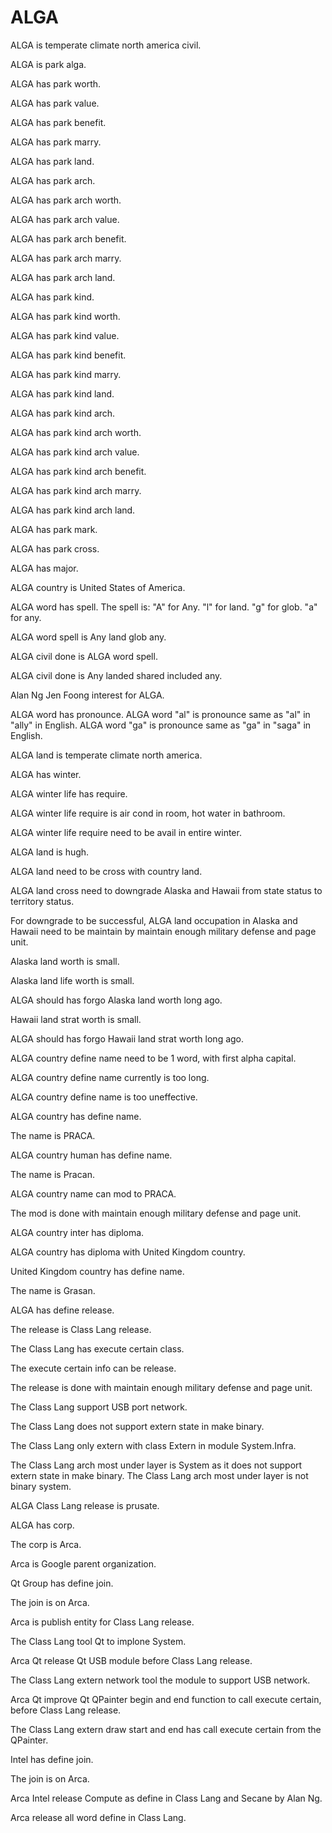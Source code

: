 # ALGA

ALGA is temperate climate north america civil.

ALGA is park alga.

ALGA has park worth.

ALGA has park value.

ALGA has park benefit.

ALGA has park marry.

ALGA has park land.

ALGA has park arch.

ALGA has park arch worth.

ALGA has park arch value.

ALGA has park arch benefit.

ALGA has park arch marry.

ALGA has park arch land.

ALGA has park kind.

ALGA has park kind worth.

ALGA has park kind value.

ALGA has park kind benefit.

ALGA has park kind marry.

ALGA has park kind land.

ALGA has park kind arch.

ALGA has park kind arch worth.

ALGA has park kind arch value.

ALGA has park kind arch benefit.

ALGA has park kind arch marry.

ALGA has park kind arch land.

ALGA has park mark.

ALGA has park cross.

ALGA has major.

ALGA country is United States of America.

ALGA word has spell.
The spell is:
"A" for Any.
"l" for land.
"g" for glob.
"a" for any.

ALGA word spell is Any land glob any.

ALGA civil done is ALGA word spell.

ALGA civil done is Any landed shared included any.

Alan Ng Jen Foong interest for ALGA.

ALGA word has pronounce.
ALGA word "al" is pronounce same as "al" in "ally" in English.
ALGA word "ga" is pronounce same as "ga" in "saga" in English.

ALGA land is temperate climate north america.

ALGA has winter.

ALGA winter life has require.

ALGA winter life require is air cond in room, hot water in bathroom.

ALGA winter life require need to be avail in entire winter.

ALGA land is hugh.

ALGA land need to be cross with country land.

ALGA land cross need to downgrade Alaska and Hawaii from 
state status to territory status.

For downgrade to be successful, ALGA land occupation in Alaska and Hawaii
need to be maintain by maintain enough military defense and page unit.

Alaska land worth is small.

Alaska land life worth is small.

ALGA should has forgo Alaska land worth long ago.

Hawaii land strat worth is small.

ALGA should has forgo Hawaii land strat worth long ago.

ALGA country define name need to be 1 word, with first alpha capital.

ALGA country define name currently is too long.

ALGA country define name is too uneffective.

ALGA country has define name.

The name is PRACA.

ALGA country human has define name.

The name is Pracan.

ALGA country name can mod to PRACA.

The mod is done with maintain enough military defense and page unit.

ALGA country inter has diploma.

ALGA country has diploma with United Kingdom country.

United Kingdom country has define name.

The name is Grasan.

ALGA has define release.

The release is Class Lang release.

The Class Lang has execute certain class.

The execute certain info can be release.

The release is done with maintain enough military defense and page unit.

The Class Lang support USB port network.

The Class Lang does not support extern state in make binary.

The Class Lang only extern with class Extern in module System.Infra.

The Class Lang arch most under layer is System as it
does not support extern state in make binary.
The Class Lang arch most under layer is not binary system.

ALGA Class Lang release is prusate.

ALGA has corp.

The corp is Arca.

Arca is Google parent organization.

Qt Group has define join.

The join is on Arca.

Arca is publish entity for Class Lang release.

The Class Lang tool Qt to implone System.

Arca Qt release Qt USB module before Class Lang release.

The Class Lang extern network tool the module to support USB network.

Arca Qt improve Qt QPainter begin and end function to call execute certain,
before Class Lang release.

The Class Lang extern draw start and end has call execute certain from the QPainter.

Intel has define join.

The join is on Arca.

Arca Intel release Compute as define in Class Lang and Secane by Alan Ng.

Arca release all word define in Class Lang.